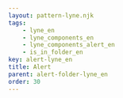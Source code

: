 ```yaml
---
layout: pattern-lyne.njk
tags: 
    - lyne_en
    - lyne_components_en
    - lyne_components_alert_en
    - is_in_folder_en
key: alert-lyne_en
title: Alert
parent: alert-folder-lyne_en
order: 30
---
```

